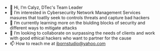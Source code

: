 - 👋 Hi, I’m Calyz, DTec's Team Leader
- 👀 I’m interested in Cybersecurity Network Management Services masures that toatlly seek to controls threats and capture bad hackers
- 🌱 I’m currently learning more on the biulding blocks of security and different ways to mitigate attacks
- 💞️ I’m looking to collaborate on surpassing the needs of clients and work with good ethical hackers who want to partner for the cause
- 📫 How to reach me at ibornstudio@yahoo.com

<!---
IBornStudio/DTec is a ✨ special ✨ repository because its `README.md` (this file) appears on your GitHub profile.
You can click the Preview link to take a look at your changes.
--->
